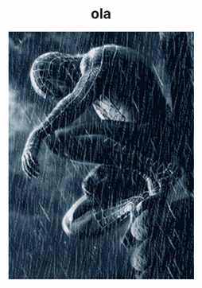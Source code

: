 <h1 style="display: flex; justify-content: center; align-items: center;">ola</h1>
<div style="display: flex; justify-content: center; align-items: center;">
  <img src="img/spiderman.gif" alt="xcass" class="responsive-img" style="margin-right: 10px; display: block; margin-left: auto; margin-right: auto;">
</div>
